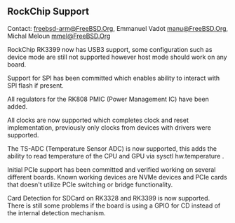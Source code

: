 ## RockChip Support ##

Contact: <freebsd-arm@FreeBSD.Org>, Emmanuel Vadot <manu@FreeBSD.Org>, Michal Meloun <mmel@FreeBSD.Org>

RockChip RK3399 now has USB3 support, some configuration such as device mode
are still not supported however host mode should work on any board.

Support for SPI has been committed which enables ability to interact with SPI
flash if present.

All regulators for the RK808 PMIC (Power Management IC) have been added.

All clocks are now supported which completes clock and reset implementation,
previously only clocks from devices with drivers were supported.

The TS-ADC (Temperature Sensor ADC) is now supported, this adds the ability
to read temperature of the CPU and GPU via sysctl hw.temperature .

Initial PCIe support has been committed and verified working on several
different boards.
Known working devices are NVMe devices and PCIe cards that doesn't utilize PCIe
switching or bridge functionality.

Card Detection for SDCard on RK3328 and RK3399 is now supported. There is still
some problems if the board is using a GPIO for CD instead of the internal detection
mechanism.
